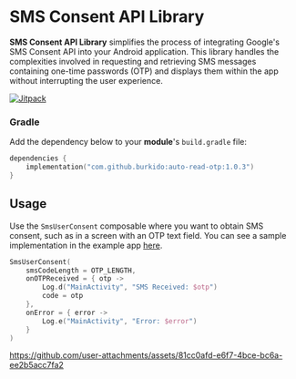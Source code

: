 # SMS Consent API Library

**SMS Consent API Library** simplifies the process of integrating Google's SMS Consent API into your Android application. This library handles the complexities involved in requesting and retrieving SMS messages containing one-time passwords (OTP) and displays them within the app without interrupting the user experience.

[![Jitpack](https://jitpack.io/v/burkido/auto-read-otp.svg)](https://jitpack.io/#burkido/auto-read-otp)

### Gradle
Add the dependency below to your **module**'s `build.gradle` file:

```kotlin
dependencies {
    implementation("com.github.burkido:auto-read-otp:1.0.3")
}
```

## Usage

Use the `SmsUserConsent` composable where you want to obtain SMS consent, such as in a screen with an OTP text field. You can see a sample implementation in the example app [here](https://github.com/burkido/auto-read-otp/blob/main/app/src/main/java/com/burkido/verificationcodereader/VerificationScreen.kt).

```kotlin
SmsUserConsent(
    smsCodeLength = OTP_LENGTH,
    onOTPReceived = { otp ->
        Log.d("MainActivity", "SMS Received: $otp")
        code = otp
    },
    onError = { error ->
        Log.e("MainActivity", "Error: $error")
    }
)
```

https://github.com/user-attachments/assets/81cc0afd-e6f7-4bce-bc6a-ee2b5acc7fa2
